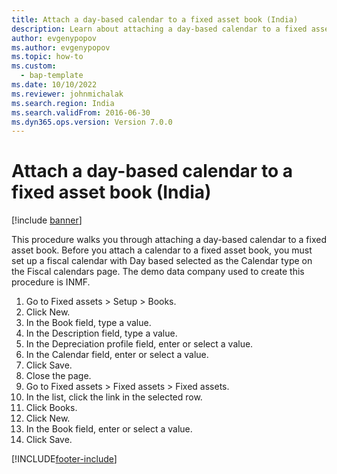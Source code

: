 ```yaml
--- 
title: Attach a day-based calendar to a fixed asset book (India)
description: Learn about attaching a day-based calendar to a fixed asset book, including a step-by-step process using the INMF demo data company.
author: evgenypopov
ms.author: evgenypopov
ms.topic: how-to
ms.custom: 
  - bap-template
ms.date: 10/10/2022
ms.reviewer: johnmichalak 
ms.search.region: India
ms.search.validFrom: 2016-06-30
ms.dyn365.ops.version: Version 7.0.0 
---
```


# Attach a day-based calendar to a fixed asset book (India)

[!include [banner](../../includes/banner.md)]

This procedure walks you through attaching a day-based calendar to a fixed asset book. Before you attach a calendar to a fixed asset book, you must set up a fiscal calendar with Day based selected as the Calendar type on the Fiscal calendars page. The demo data company used to create this procedure is INMF.

1. Go to Fixed assets > Setup > Books.
2. Click New.
3. In the Book field, type a value.
4. In the Description field, type a value.
5. In the Depreciation profile field, enter or select a value.
6. In the Calendar field, enter or select a value.
7. Click Save.
8. Close the page.
9. Go to Fixed assets > Fixed assets > Fixed assets.
10. In the list, click the link in the selected row.
11. Click Books.
12. Click New.
13. In the Book field, enter or select a value.
14. Click Save.



[!INCLUDE[footer-include](../../../includes/footer-banner.md)]
